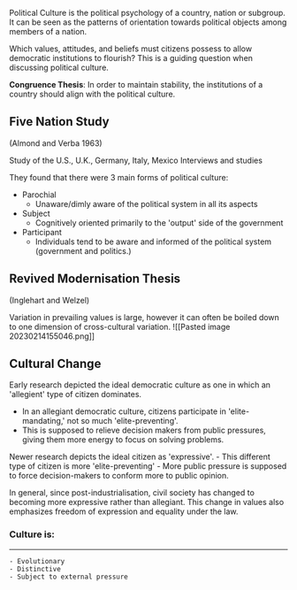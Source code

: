 Political Culture is the political psychology of a country, nation or subgroup.
It can be seen as the patterns of orientation towards political objects among members of a nation.

Which values, attitudes, and beliefs must citizens possess to allow democratic institutions to flourish? This is a guiding question when discussing political culture.

**Congruence Thesis**: In order to maintain stability, the institutions of a country should align with the political culture.

## Five Nation Study
(Almond and Verba 1963)

Study of the U.S., U.K., Germany, Italy, Mexico
	Interviews and studies

They found that there were 3 main forms of political culture:
- Parochial
	- Unaware/dimly aware of the political system in all its aspects
- Subject
	- Cognitively oriented primarily to the 'output' side of the government
- Participant
	- Individuals tend to be aware and informed of the political system (government and politics.)

## Revived Modernisation Thesis
(Inglehart and Welzel)

Variation in prevailing values is large, however it can often be boiled down to one dimension of cross-cultural variation.
![[Pasted image 20230214155046.png]]

## Cultural Change
Early research depicted the ideal democratic culture as one in which an 'allegient' type of citizen dominates. 
- In an allegiant democratic culture, citizens participate in 'elite-mandating,' not so much 'elite-preventing'.
- This is supposed to relieve decision makers from public pressures, giving them more energy to focus on solving problems.

Newer research depicts the ideal citizen as 'expressive'.
	- This different type of citizen is more 'elite-preventing'
	- More public pressure is supposed to force decision-makers to conform more to public opinion.

In general, since post-industrialisation, civil society has changed to becoming more expressive rather than allegiant. This change in values also emphasizes freedom of expression and equality under the law.

### Culture is:
------
	- Evolutionary
	- Distinctive
	- Subject to external pressure